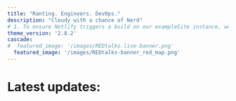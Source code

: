 ```yaml
---
title: "Ranting. Engineers. DevOps."
description: "Cloudy with a chance of Nerd"
# 1. To ensure Netlify triggers a build on our exampleSite instance, we need to change a file in the exampleSite directory.
theme_version: '2.8.2'
cascade:
#  featured_image: '/images/REDtalks.live-banner.png'
  featured_image: '/images/REDtalks-banner_red_map.png'
---
```

 
# Latest updates:


